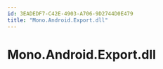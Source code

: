 ```yaml
---
id: 3EADEDF7-C42E-4903-A706-9D2744D0E479
title: "Mono.Android.Export.dll"
---
```


# Mono.Android.Export.dll
